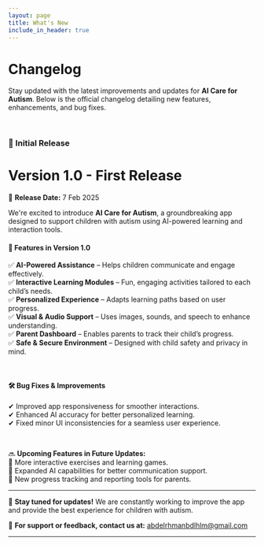 ```yaml
---
layout: page
title: What's New
include_in_header: true
---
```


# **Changelog**
Stay updated with the latest improvements and updates for **AI Care for Autism**. Below is the official changelog detailing new features, enhancements, and bug fixes.

<br>

### **🚀 Initial Release**
# **Version 1.0 - First Release**  
📅 **Release Date:** 7 Feb 2025  

We're excited to introduce **AI Care for Autism**, a groundbreaking app designed to support children with autism using AI-powered learning and interaction tools.  

#### **🌟 Features in Version 1.0**
✅ **AI-Powered Assistance** – Helps children communicate and engage effectively.  
✅ **Interactive Learning Modules** – Fun, engaging activities tailored to each child’s needs.  
✅ **Personalized Experience** – Adapts learning paths based on user progress.  
✅ **Visual & Audio Support** – Uses images, sounds, and speech to enhance understanding.  
✅ **Parent Dashboard** – Enables parents to track their child’s progress.  
✅ **Safe & Secure Environment** – Designed with child safety and privacy in mind.  

<br>

#### **🛠 Bug Fixes & Improvements**
✔ Improved app responsiveness for smoother interactions.  
✔ Enhanced AI accuracy for better personalized learning.  
✔ Fixed minor UI inconsistencies for a seamless user experience.  

<br>

🔜 **Upcoming Features in Future Updates:**  
🎯 More interactive exercises and learning games.  
🎯 Expanded AI capabilities for better communication support.  
🎯 New progress tracking and reporting tools for parents.  

---

📌 **Stay tuned for updates!** We are constantly working to improve the app and provide the best experience for children with autism.  

📧 **For support or feedback, contact us at:** abdelrhmanbdlhlm@gmail.com  

---
